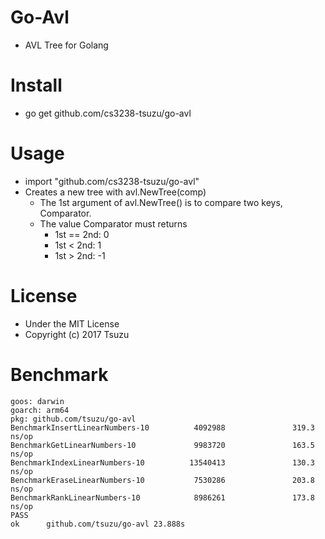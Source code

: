 # Go-Avl
- AVL Tree for Golang

# Install
- go get github.com/cs3238-tsuzu/go-avl

# Usage
- import "github.com/cs3238-tsuzu/go-avl"
- Creates a new tree with avl.NewTree(comp)
    - The 1st argument of avl.NewTree() is to compare two keys, Comparator.
    - The value Comparator must returns 
        - 1st == 2nd: 0
        - 1st < 2nd: 1
        - 1st > 2nd: -1

# License
- Under the MIT License
- Copyright (c) 2017 Tsuzu

# Benchmark
```
goos: darwin
goarch: arm64
pkg: github.com/tsuzu/go-avl
BenchmarkInsertLinearNumbers-10          4092988               319.3 ns/op
BenchmarkGetLinearNumbers-10             9983720               163.5 ns/op
BenchmarkIndexLinearNumbers-10          13540413               130.3 ns/op
BenchmarkEraseLinearNumbers-10           7530286               203.8 ns/op
BenchmarkRankLinearNumbers-10            8986261               173.8 ns/op
PASS
ok      github.com/tsuzu/go-avl 23.888s
```
